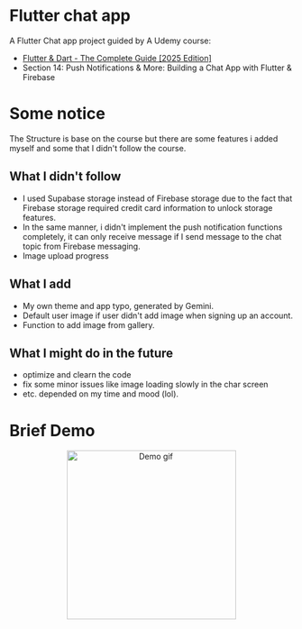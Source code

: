 # Flutter chat app

A Flutter Chat app project guided by A Udemy course:
- [Flutter & Dart - The Complete Guide [2025 Edition] ](https://www.udemy.com/course/learn-flutter-dart-to-build-ios-android-apps/)
- Section 14: Push Notifications & More: Building a Chat App with Flutter & Firebase

# Some notice
The Structure is base on the course but there are some features i added myself and some that I didn't follow the course.

## What I didn't follow
- I used Supabase storage instead of Firebase storage due to the fact that Firebase storage required credit card information to unlock storage features.
- In the same manner, i didn't implement the push notification functions completely, it can only receive message if I send message to the chat topic from Firebase messaging.
- Image upload progress
  
## What I add
- My own theme and app typo, generated by Gemini.
- Default user image if user didn't add image when signing up an account.
- Function to add image from gallery.
  
## What I might do in the future
- optimize and clearn the code
- fix some minor issues like image loading slowly in the char screen
- etc. depended on my time and mood (lol).
  
# Brief Demo

<div align="center">
  <img src="assets/Animation.gif" alt="Demo gif" width="300" />
</div>